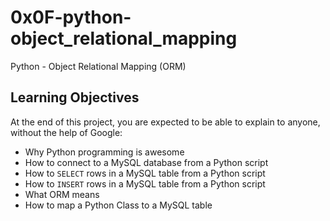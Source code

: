 # 0x0F-python-object_relational_mapping
Python - Object Relational Mapping (ORM)

## Learning Objectives
At the end of this project, you are expected to be able to explain to anyone, without the help of Google:

* Why Python programming is awesome
* How to connect to a MySQL database from a Python script
* How to `SELECT` rows in a MySQL table from a Python script
* How to `INSERT` rows in a MySQL table from a Python script
* What ORM means
* How to map a Python Class to a MySQL table
